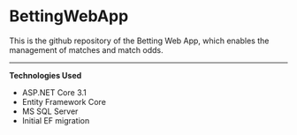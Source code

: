 # BettingWebApp

This is the github repository of the Betting Web App, which enables the management of matches and match odds.

----------------------------------------------------
**Technologies Used**

- ASP.NET Core 3.1
- Entity Framework Core
-	MS SQL Server
-	Initial EF migration
